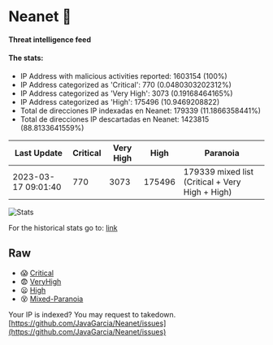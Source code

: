 # Neanet :hocho:
#### Threat intelligence feed
#### The stats:

- IP Address with malicious activities reported: 1603154 (100%)
- IP Address categorized as 'Critical':  770 (0.0480303202312%)
- IP Address categorized as 'Very High':  3073 (0.19168464165%)
- IP Address categorized as 'High':  175496 (10.9469208822)
- Total de direcciones IP indexadas en Neanet:  179339 (11.1866358441%)
- Total de direcciones IP descartadas en Neanet:  1423815 (88.8133641559%)

| Last Update | Critical | Very High | High | Paranoia |
| --- | --- | --- | --- | --- |
| 2023-03-17 09:01:40 | 770 | 3073 | 175496 | 179339 mixed list (Critical + Very High + High)|

![Stats](https://docs.google.com/spreadsheets/d/e/2PACX-1vSnaNMIXVabIpDJjufMlzH7poXnshF3mgd8Is1g9ytUEzVsP5my4Trn8f-xkoLLQ38xpL3HtmUexLo6/pubchart?oid=501124687&format=image)

For the historical stats go to: [link](/stats.csv)
## Raw
- :scream: [Critical](https://raw.githubusercontent.com/JavaGarcia/Neanet/master/blacklists/neanet_critical.txt)
- :fearful: [VeryHigh](https://raw.githubusercontent.com/JavaGarcia/Neanet/master/blacklists/neanet_veryHigh.txtt)
- :frowning: [High](https://raw.githubusercontent.com/JavaGarcia/Neanet/master/blacklists/neanet_high.txt)
- :dizzy_face: [Mixed-Paranoia](https://raw.githubusercontent.com/JavaGarcia/Neanet/master/blacklists/neanet_all.txt)


Your IP is indexed? You may request to takedown. [https://github.com/JavaGarcia/Neanet/issues](https://github.com/JavaGarcia/Neanet/issues)

































































































































































































































































































































































































































































































































































































































































































































































































































































































































































































































































































































































































































































































































































































































































































































































































































































































































































































































































































































































































































































































































































































































































































































































































































































































































































































































































































































































































































































































































































































































































































































































































































































































































































































































































































































































































































































































































































































































































































































































































































































































































































































































































































































































































































































































































































































































































































































































































































































































































































































































































































































































































































































































































































































































































































































































































































































































































































































































































































































































































































































































































































































































































































































































































































































































































































































































































































































































































































































































































































































































































































































































































































































































































































































































































































































































































































































































































































































































































































































































































































































































































































































































































































































































































































































































































































































































































































































































































































































































































































































































































































































































































































































































































































































































































































































































































































































































































































































































































































































































































































































































































